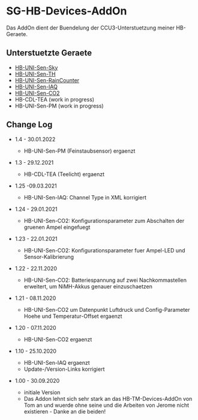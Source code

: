 
# SG-HB-Devices-AddOn

Das AddOn dient der Buendelung der CCU3-Unterstuetzung meiner HB-Geraete.


## Unterstuetzte Geraete

- [HB-UNI-Sen-Sky](https://github.com/HMSteve/HB-UNI-Sen-Sky/tree/master)
- [HB-UNI-Sen-TH](https://github.com/HMSteve/HB-UNI-Sen-TH/tree/master)
- [HB-UNI-Sen-RainCounter](https://github.com/HMSteve/HB-UNI-Sen-RainCounter/tree/master)
- [HB-UNI-Sen-IAQ](https://github.com/HMSteve/HB-UNI-Sen-IAQ)
- [HB-UNI-Sen-CO2](https://github.com/HMSteve/HB-UNI-Sen-CO2)
- HB-CDL-TEA (work in progress)
- HB-UNI-Sen-PM (work in progress)


## Change Log
- 1.4 - 30.01.2022
  - HB-UNI-Sen-PM (Feinstaubsensor) ergaenzt

- 1.3 - 29.12.2021
  - HB-CDL-TEA (Teelicht) ergaenzt

- 1.25 -09.03.2021
  - HB-UNI-Sen-IAQ: Channel Type in XML korrigiert

- 1.24 - 29.01.2021
  - HB-UNI-Sen-CO2: Konfigurationsparameter zum Abschalten der gruenen Ampel eingefuegt

- 1.23 - 22.01.2021
  - HB-UNI-Sen-CO2: Konfigurationsparameter fuer Ampel-LED und Sensor-Kalibrierung

- 1.22 - 22.11.2020
  - HB-UNI-Sen-CO2: Batteriespannung auf zwei Nachkommastellen erweitert, um NiMH-Akkus genauer einzuschaetzen


- 1.21 - 08.11.2020
  - HB-UNI-Sen-CO2 um Datenpunkt Luftdruck und Config-Parameter Hoehe und Temperatur-Offset ergaenzt

- 1.20 - 07.11.2020
  - HB-UNI-Sen-CO2 ergaenzt

- 1.10 - 25.10.2020
  - HB-UNI-Sen-IAQ ergaenzt
  - Update-/Version-Links korrigiert

- 1.00 - 30.09.2020
  - initiale Version
  - Das Addon lehnt sich sehr stark an das HB-TM-Devices-AddOn von Tom an und wuerde ohne seine und die Arbeiten von Jerome nicht existieren - Danke an die beiden!
